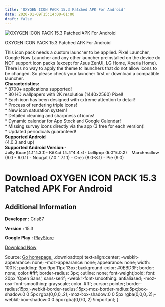 ```yaml
---
title: 'OXYGEN ICON PACK 15.3 Patched APK For Android'
date: 2020-01-09T15:14:00+01:00
draft: false
---
```


![OXYGEN ICON PACK 15.3 Patched APK For Android](https://i0.wp.com/apkhome.net/wp-content/uploads/2020/01/OXYGEN-ICON-PACK-15.3-Patched.png "OXYGEN ICON PACK 15.3 Patched APK For Android")

  

OXYGEN ICON PACK 15.3 Patched APK For Android

This icon pack needs a custom launcher to be applied. Pixel Launcher, Google Now Launcher and any other launcher preinstalled on the device do NOT support icon packs (except for Asus ZenUI, LG Home, Xperia Home). There is no way to apply the theme to launchers that do not allow icons to be changed. So please check your launcher first or download a compatible launcher.  
**Characteristics:**  
\* 8700+ applications supported!  
\* 80 HD wallpapers with 2K resolution (1440x2560) Pixel!  
\* Each icon has been designed with extreme attention to detail!  
\* Process of rendering triple icons!  
\* New icon saturation system!  
\* Detailed cleaning and sharpness of icons!  
\* Dynamic calendar for App Stock and Google Calendar!  
\* Missing survey icons directly via the app (3 free for each version)!  
\* Updated periodicals guaranteed!  
**Supported Android**  
{4.0.3 and up}  
**Supported Android Version**:-  
Jelly Bean(4.1"4.3.1)- KitKat (4.4"4.4.4)- Lollipop (5.0"5.0.2) - Marshmallow (6.0 - 6.0.1) - Nougat (7.0 " 7.1.1) - Oreo (8.0-8.1) - Pie (9.0)

Download OXYGEN ICON PACK 15.3 Patched APK For Android
======================================================

Additional Information
----------------------

**Developer :** Cris87

**Version :** 15.3

**Google Play :** [PlayStore](https://play.google.com/store/apps/details?id=com.cris87.oxygen)

  

[Download Now](https://store4app.co/post/oxygen-icon-pack-15-3-patched-apk-for-android_1578465559)

  
Source: [Go homepage.](https://store4app.co/post/oxygen-icon-pack-15-3-patched-apk-for-android_1578465559) .downloadtop{ text-align:center; -webkit-appearance: none; -moz-appearance: none; appearance: none; width: 100%; padding: 9px 9px 11px 13px; background-color: #0EBD3F; border: none; color:#fff; border-radius: 3px; outline: none; font-weight;bold; font: 20px 'Open Sans', sans-serif; -webkit-font-smoothing: antialiased; -moz-osx-font-smoothing: grayscale; color: #fff; cursor: pointer; border-radius:15px;-webkit-border-radius:15px;-moz-border-radius:5px;box-shadow:0 0 5px rgba(0,0,0,.2);-moz-box-shadow:0 0 5px rgba(0,0,0,.2);-webkit-box-shadow:0 0 5px rgba(0,0,0,.2) !important; }